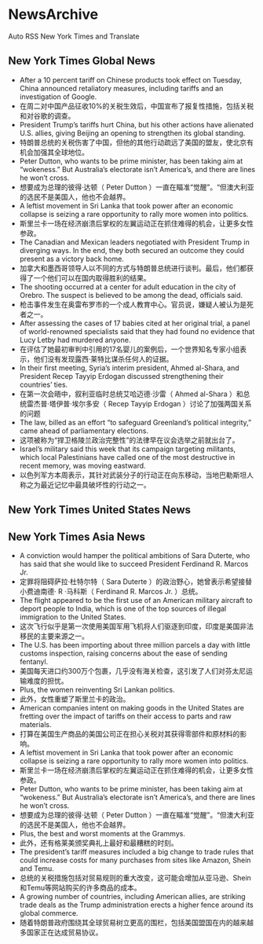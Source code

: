 # NewsArchive
Auto RSS New York Times and Translate

## New York Times Global News
* After a 10 percent tariff on Chinese products took effect on Tuesday, China announced retaliatory measures, including tariffs and an investigation of Google.
* 在周二对中国产品征收10%的关税生效后，中国宣布了报复性措施，包括关税和对谷歌的调查。
* President Trump’s tariffs hurt China, but his other actions have alienated U.S. allies, giving Beijing an opening to strengthen its global standing.
* 特朗普总统的关税伤害了中国，但他的其他行动疏远了美国的盟友，使北京有机会加强其全球地位。
* Peter Dutton, who wants to be prime minister, has been taking aim at “wokeness.” But Australia’s electorate isn’t America’s, and there are lines he won’t cross.
* 想要成为总理的彼得·达顿（ Peter Dutton ）一直在瞄准“觉醒”。“但澳大利亚的选民不是美国人，他也不会越界。
* A leftist movement in Sri Lanka that took power after an economic collapse is seizing a rare opportunity to rally more women into politics.
* 斯里兰卡一场在经济崩溃后掌权的左翼运动正在抓住难得的机会，让更多女性参政。
* The Canadian and Mexican leaders negotiated with President Trump in diverging ways. In the end, they both secured an outcome they could present as a victory back home.
* 加拿大和墨西哥领导人以不同的方式与特朗普总统进行谈判。最后，他们都获得了一个他们可以在国内取得胜利的结果。
* The shooting occurred at a center for adult education in the city of Orebro. The suspect is believed to be among the dead, officials said.
* 枪击事件发生在奥雷布罗市的一个成人教育中心。官员说，嫌疑人被认为是死者之一。
* After assessing the cases of 17 babies cited at her original trial, a panel of world-renowned specialists said that they had found no evidence that Lucy Letby had murdered anyone.
* 在评估了她最初审判中引用的17名婴儿的案例后，一个世界知名专家小组表示，他们没有发现露西·莱特比谋杀任何人的证据。
* In their first meeting, Syria’s interim president, Ahmed al-Shara, and President Recep Tayyip Erdogan discussed strengthening their countries’ ties.
* 在第一次会晤中，叙利亚临时总统艾哈迈德·沙雷（ Ahmed al-Shara ）和总统雷杰普·塔伊普·埃尔多安（ Recep Tayyip Erdogan ）讨论了加强两国关系的问题
* The law, billed as an effort “to safeguard Greenland’s political integrity,” came ahead of parliamentary elections.
* 这项被称为“捍卫格陵兰政治完整性”的法律早在议会选举之前就出台了。
* Israel’s military said this week that its campaign targeting militants, which local Palestinians have called one of the most destructive in recent memory, was moving eastward.
* 以色列军方本周表示，其针对武装分子的行动正在向东移动，当地巴勒斯坦人称之为最近记忆中最具破坏性的行动之一。

## New York Times United States News

## New York Times Asia News
* A conviction would hamper the political ambitions of Sara Duterte, who has said that she would like to succeed President Ferdinand R. Marcos Jr.
* 定罪将阻碍萨拉·杜特尔特（ Sara Duterte ）的政治野心，她曾表示希望接替小费迪南德· R ·马科斯（ Ferdinand R. Marcos Jr. ）总统。
* The flight appeared to be the first use of an American military aircraft to deport people to India, which is one of the top sources of illegal immigration to the United States.
* 这次飞行似乎是第一次使用美国军用飞机将人们驱逐到印度，印度是美国非法移民的主要来源之一。
* The U.S. has been importing about three million parcels a day with little customs inspection, raising concerns about the ease of sending fentanyl.
* 美国每天进口约300万个包裹，几乎没有海关检查，这引发了人们对芬太尼运输难度的担忧。
* Plus, the women reinventing Sri Lankan politics.
* 此外，女性重塑了斯里兰卡的政治。
* American companies intent on making goods in the United States are fretting over the impact of tariffs on their access to parts and raw materials.
* 打算在美国生产商品的美国公司正在担心关税对其获得零部件和原材料的影响。
* A leftist movement in Sri Lanka that took power after an economic collapse is seizing a rare opportunity to rally more women into politics.
* 斯里兰卡一场在经济崩溃后掌权的左翼运动正在抓住难得的机会，让更多女性参政。
* Peter Dutton, who wants to be prime minister, has been taking aim at “wokeness.” But Australia’s electorate isn’t America’s, and there are lines he won’t cross.
* 想要成为总理的彼得·达顿（ Peter Dutton ）一直在瞄准“觉醒”。“但澳大利亚的选民不是美国人，他也不会越界。
* Plus, the best and worst moments at the Grammys.
* 此外，还有格莱美颁奖典礼上最好和最糟糕的时刻。
* The president’s tariff measures included a big change to trade rules that could increase costs for many purchases from sites like Amazon, Shein and Temu.
* 总统的关税措施包括对贸易规则的重大改变，这可能会增加从亚马逊、Shein和Temu等网站购买的许多商品的成本。
* A growing number of countries, including American allies, are striking trade deals as the Trump administration erects a higher fence around its global commerce.
* 随着特朗普政府围绕其全球贸易树立更高的围栏，包括美国盟国在内的越来越多国家正在达成贸易协议。

